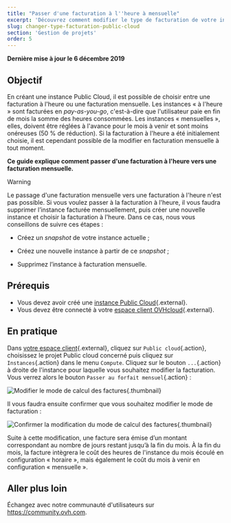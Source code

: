 ```yaml
---
title: "Passer d'une facturation à l''heure à mensuelle"
excerpt: 'Découvrez comment modifier le type de facturation de votre instance Public Cloud'
slug: changer-type-facturation-public-cloud
section: 'Gestion de projets'
order: 5
---
```


**Dernière mise à jour le 6 décembre 2019**

## Objectif

En créant une instance Public Cloud, il est possible de choisir entre une facturation à l'heure ou une facturation mensuelle. Les instances « à l'heure » sont facturées en *pay-as-you-go*, c'est-à-dire que l'utilisateur paie en fin de mois la somme des heures consommées. Les instances « mensuelles », elles, doivent être réglées à l'avance pour le mois à venir et sont moins onéreuses (50 % de réduction). Si la facturation à l'heure a été initialement choisie, il est cependant possible de la modifier en facturation mensuelle à tout moment.

**Ce guide explique comment passer d'une facturation à l'heure vers une facturation mensuelle.**

> [!warning]
>
> Le passage d'une facturation mensuelle vers une facturation à l'heure n'est pas possible. Si vous voulez passer à la facturation à l'heure, il vous faudra supprimer l’instance facturée mensuellement, puis créer une nouvelle instance et choisir la facturation à l'heure. Dans ce cas, nous vous conseillons de suivre ces étapes :
>
>- Créez un <i>snapshot </i>de votre instance actuelle ;
>
>- Créez une nouvelle instance à partir de ce <i>snapshot </i>;
>
>- Supprimez l’instance à facturation mensuelle.
>


## Prérequis

- Vous devez avoir créé une [instance Public Cloud](https://www.ovhcloud.com/fr/public-cloud/){.external}.
- Vous devez être connecté à votre [espace client OVHcloud](https://www.ovh.com/auth/?action=gotomanager){.external}.


## En pratique

Dans [votre espace client](https://www.ovh.com/auth/?action=alleraugestionnaire){.external}, cliquez sur `Public cloud`{.action}, choisissez le projet Public cloud concerné puis cliquez sur `Instances`{.action} dans le menu `Compute`. Cliquez sur le bouton `...`{.action} à droite de l'instance pour laquelle vous souhaitez modifier la facturation. Vous verrez alors le bouton `Passer au forfait mensuel`{.action} :

![Modifier le mode de calcul des factures](images/switch.png){.thumbnail}

Il vous faudra ensuite confirmer que vous souhaitez modifier le mode de facturation :

![Confirmer la modification du mode de calcul des factures](images/switch1.png){.thumbnail}

Suite à cette modification, une facture sera émise d’un montant correspondant au nombre de jours restant jusqu’à la fin du mois. À la fin du mois, la facture intègrera le coût des heures de l'instance du mois écoulé en configuration « horaire », mais également le coût du mois à venir en configuration « mensuelle ».

## Aller plus loin

Échangez avec notre communauté d'utilisateurs sur <https://community.ovh.com>.
